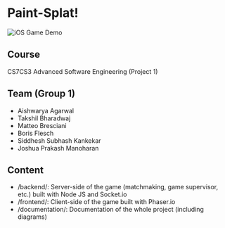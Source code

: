 # Paint-Splat!

![iOS Game Demo](http://cccaab6b882e.ngrok.io/assets/ios-game-example.gif)

## Course
CS7CS3 Advanced Software Engineering (Project 1)

## Team (Group 1)
- Aishwarya Agarwal
- Takshil Bharadwaj
- Matteo Bresciani
- Boris Flesch
- Siddhesh Subhash Kankekar
- Joshua Prakash Manoharan

## Content
- /backend/: Server-side of the game (matchmaking, game supervisor, etc.) built with Node JS and Socket.io
- /frontend/: Client-side of the game built with Phaser.io
- /documentation/: Documentation of the whole project (including diagrams)
